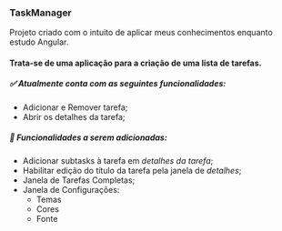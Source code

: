 
### TaskManager

Projeto criado com o intuito de aplicar meus conhecimentos enquanto estudo Angular.

#### Trata-se de uma aplicação para a criação de uma lista de tarefas.
##### ✅ Atualmente conta com as seguintes funcionalidades:
  - Adicionar e Remover tarefa;
  - Abrir os detalhes da tarefa;


##### 🚀 Funcionalidades a serem adicionadas:
  - Adicionar subtasks à tarefa em *detalhes da tarefa*;
  - Habilitar edição do título da tarefa pela janela de *detalhes*;
  - Janela de Tarefas Completas;
  - Janela de Configurações:
     - Temas
     - Cores
     - Fonte
